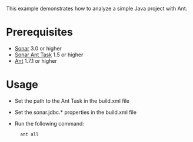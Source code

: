 This example demonstrates how to analyze a simple Java project with Ant.

Prerequisites
=============
* [Sonar](http://www.sonarsource.org/downloads/) 3.0 or higher
* [Sonar Ant Task](http://docs.codehaus.org/display/SONAR/Installing+and+Configuring+Ant+Task) 1.5 or higher
* [Ant](http://ant.apache.org/) 1.7.1 or higher

Usage
=====
* Set the path to the Ant Task in the build.xml file
* Set the sonar.jdbc.* properties in the build.xml file
* Run the following command:

        ant all
